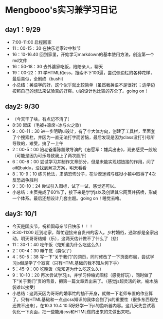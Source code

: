 # Mengbooo's实习兼学习日记
## day1：9/29
- 7:00-11:00 启程回家
- 11：00-15：30 在快乐老家过中秋节
- 16：10-16.40 回到家里，开始学习markdown的基本使用方法，创造第一个md文件
- 16：50-18：30 去外婆家吃饭，陪陪亲人，聊天
- 19：00-22：31 学HTML和css，搜索不下100遍，尝试侧边栏的各种花样，最后类似，全剧终（bushi）
- 小总结：英语学的好，这个似乎就比较简单（虽然我英语不是很好）；边学边按照自己的想法来试验真的好爽。ui的设计也比较的齐全了。going on！
## day2: 9/30
- （今天干了啥，有点记不清了）
- 8:30 起床（毛被+凉席=冰与火之歌）
- 9：00-11：30 进一步明确ui设计，有了个大体方向，创建了工具栏，里面套了个搜索栏，并因为一直无法打字而苦恼，最后发现是因为class没打引号所导致的，难受，搞了一上午
- 2：00-5：00 陪老爸看陈凯歌导演的《志愿军：雄兵出击》，观影感受一般般（可能是因为可乐导致我上了两次厕所）
- 6：00-8：00 尝试学习并制作文章部分，但是未能实现超链接的作用，问了ai和baidu，没找到解决方案，明天看看
- 8：10-9：10 练习枪法，肃清恐怖分子，在沙漠迷城与炼狱小镇中取得了4次反恐战争胜利
- 9：30-10：24 尝试引入图标，试了一试，感觉还可以。
- 小总结：主页完成了60%了，接下来是学学js以及创建其它网页并搭桥，形成一个体系。最后还想设计几套主题。going on！睡觉去咯。
## day3: 10/1
- 今天是国庆节，祝祖国母亲节日快乐！！！
- 8:30-11:00 赶到老家，帮忙迎接来自贵州的客人。乡村婚俗，通常都是全家出动。明天哥哥结婚（乐），这两天估计做不了什么了（悲）
- 11：30-1：40 吃午饭（鬼知道为什么吃这么久）
- 2：00-4：30 睡午觉（类似了）
- 4：50-5：38 写一下“关于我们”的网页，同时修改了一下页面布局，尝试学习js但是学了个寂寞（只有HTML基础的我不知从何下手）
- 5：45-9：00 吃晚饭（鬼知道为什么吃这么久）
- 9：10-10：20 再次尝试学习js，并学习伸缩式图标（感觉好玩），同时做了下“关于我们”页的背景，把第一篇文章弄出来了。（感觉js超灵活的欸，榆木脑袋难以接受）
- 小总结：这两天因为哥哥的婚事忙的抽不开身，就做一下老师布置的作业算了。只有HTML基础和一点点css知识的我体会到了js的重要性（很多东西现在还做不出来），在10.3 10.4 10.5好好学一下js的监听器内容。这几天先尝试着优化一下页面，把一些能用css和HTML做的出来的先做出来吧。
